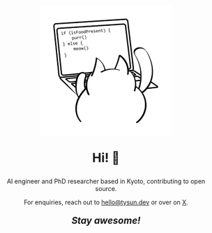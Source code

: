 <p align='center'>
  <img src="https://raw.githubusercontent.com/tysun/tysun/refs/heads/main/programmer-cat.jpg" alt="Tysun's Avatar" width="300" height="300">
</p>

<p align='center' style="font-size: 2em; font-weight: bold;">
  Hi! 👋
</p>

<p align='center'>
  AI engineer and PhD researcher based in Kyoto, contributing to open source.
</p>

<p align='center'>
  For enquiries, reach out to <a href="mailto:hello@tysun.dev">hello@tysun.dev</a> or over on <a href="https://x.com/tysun">X</a>.
</p>

<p align='center' style="font-size: 1.5em; font-style: italic; font-weight: bold;">
  Stay awesome!
</p>
